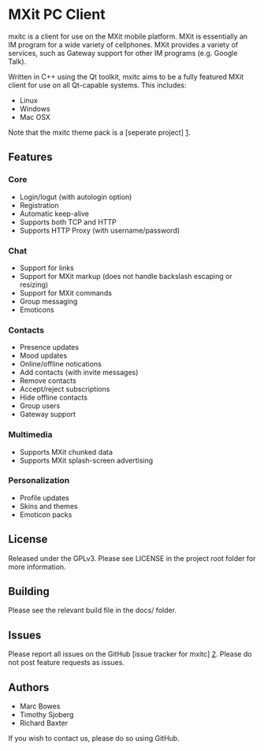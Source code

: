 # MXit PC Client

mxitc is a client for use on the MXit mobile platform. MXit is essentially an
IM program for a wide variety of cellphones. MXit provides a variety of
services, such as Gateway support for other IM programs (e.g. Google Talk).

Written in C++ using the Qt toolkit, mxitc aims to be a fully featured MXit
client for use on all Qt-capable systems. This includes:

  * Linux
  * Windows
  * Mac OSX

Note that the mxitc theme pack is a [seperate project] [1].

## Features

### Core

  * Login/logut (with autologin option)
  * Registration
  * Automatic keep-alive
  * Supports both TCP and HTTP
  * Supports HTTP Proxy (with username/password)

### Chat

  * Support for links
  * Support for MXit markup (does not handle backslash escaping or resizing)
  * Support for MXit commands
  * Group messaging
  * Emoticons

### Contacts

  * Presence updates
  * Mood updates
  * Online/offline notications
  * Add contacts (with invite messages)
  * Remove contacts
  * Accept/reject subscriptions
  * Hide offline contacts
  * Group users
  * Gateway support

### Multimedia

  * Supports MXit chunked data
  * Supports MXit splash-screen advertising

### Personalization

  * Profile updates
  * Skins and themes
  * Emoticon packs

## License

Released under the GPLv3. Please see LICENSE in the project root folder for more
information.

## Building

Please see the relevant build file in the docs/ folder.

## Issues

Please report all issues on the GitHub [issue tracker for mxitc] [2].
Please do not post feature requests as issues.

## Authors

  * Marc Bowes
  * Timothy Sjoberg
  * Richard Baxter

If you wish to contact us, please do so using GitHub.

[1]: http://github.com/marcbowes/mxitc-themes "mxitc-themes"
[2]: http://github.com/marcbowes/mxitc/issues "mxitc issues"
